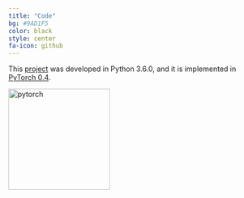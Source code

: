 ```yaml
---
title: "Code"
bg: #9AD1F5
color: black
style: center
fa-icon: github
---
```


This [project](https://github.com/telecombcn-dl/2018-dlai-team1) was developed in Python 3.6.0, and it is implemented in [PyTorch 0.4](http://pytorch.org/).
<!-- and [TensorFlow 1.4](https://www.tensorflow.org). -->

<img src="http://pytorch.org/tutorials/_static/pytorch-logo-dark.svg" alt="pytorch" style="width: 200px;"/>
<!-- <img src="https://upload.wikimedia.org/wikipedia/commons/a/a4/TensorFlowLogo.png" alt="tf" style="width: 200px;"/> -->
